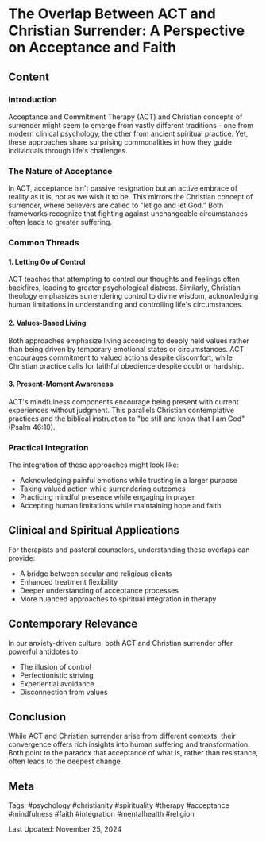 # The Overlap Between ACT and Christian Surrender: A Perspective on Acceptance and Faith

## Content

### Introduction

Acceptance and Commitment Therapy (ACT) and Christian concepts of surrender might seem to emerge from vastly different traditions - one from modern clinical psychology, the other from ancient spiritual practice. Yet, these approaches share surprising commonalities in how they guide individuals through life's challenges.

### The Nature of Acceptance

In ACT, acceptance isn't passive resignation but an active embrace of reality as it is, not as we wish it to be. This mirrors the Christian concept of surrender, where believers are called to "let go and let God." Both frameworks recognize that fighting against unchangeable circumstances often leads to greater suffering.

### Common Threads

#### 1. Letting Go of Control

ACT teaches that attempting to control our thoughts and feelings often backfires, leading to greater psychological distress. Similarly, Christian theology emphasizes surrendering control to divine wisdom, acknowledging human limitations in understanding and controlling life's circumstances.

#### 2. Values-Based Living

Both approaches emphasize living according to deeply held values rather than being driven by temporary emotional states or circumstances. ACT encourages commitment to valued actions despite discomfort, while Christian practice calls for faithful obedience despite doubt or hardship.

#### 3. Present-Moment Awareness

ACT's mindfulness components encourage being present with current experiences without judgment. This parallels Christian contemplative practices and the biblical instruction to "be still and know that I am God" (Psalm 46:10).

### Practical Integration

The integration of these approaches might look like:
- Acknowledging painful emotions while trusting in a larger purpose
- Taking valued action while surrendering outcomes
- Practicing mindful presence while engaging in prayer
- Accepting human limitations while maintaining hope and faith

## Clinical and Spiritual Applications

For therapists and pastoral counselors, understanding these overlaps can provide:
- A bridge between secular and religious clients
- Enhanced treatment flexibility
- Deeper understanding of acceptance processes
- More nuanced approaches to spiritual integration in therapy

## Contemporary Relevance

In our anxiety-driven culture, both ACT and Christian surrender offer powerful antidotes to:
- The illusion of control
- Perfectionistic striving
- Experiential avoidance
- Disconnection from values

## Conclusion

While ACT and Christian surrender arise from different contexts, their convergence offers rich insights into human suffering and transformation. Both point to the paradox that acceptance of what is, rather than resistance, often leads to the deepest change.

## Meta

Tags: #psychology #christianity #spirituality #therapy #acceptance #mindfulness #faith #integration #mentalhealth #religion

Last Updated: November 25, 2024

